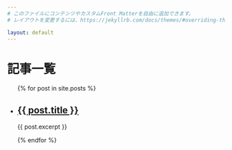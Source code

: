 ```yaml
---
# このファイルにコンテンツやカスタムFront Matterを自由に追加できます。
# レイアウトを変更するには、https://jekyllrb.com/docs/themes/#overriding-theme-defaults を参照してください。

layout: default
---
```


<h1>記事一覧</h1>

<ul>
  {% for post in site.posts %}
    <li>
      <h2><a href="{{ post.url | relative_url }}">{{ post.title }}</a></h2>
      <p>{{ post.excerpt }}</p>
    </li>
  {% endfor %}
</ul>
